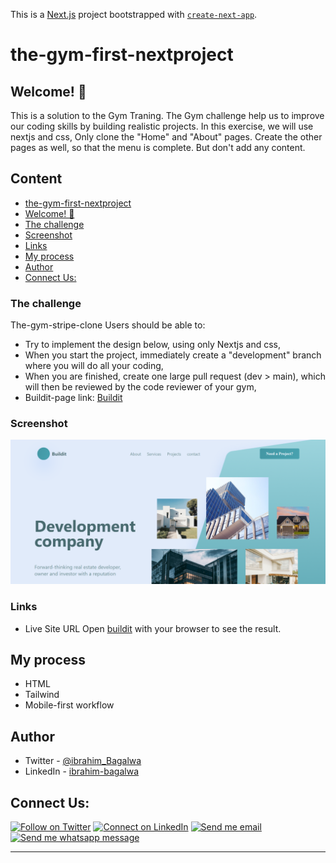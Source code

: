 This is a [Next.js](https://nextjs.org/) project bootstrapped with [`create-next-app`](https://github.com/vercel/next.js/tree/canary/packages/create-next-app).

# the-gym-first-nextproject

## Welcome! 👋

This is a solution to the Gym Traning. The Gym challenge help us to improve our coding skills by building realistic projects.
In this exercise, we will use nextjs and css, Only clone the "Home" and "About" pages. Create the other pages as well, so that the menu is complete. But don't add any content.

## Content

- [the-gym-first-nextproject](#the-gym-first-nextproject)
- [Welcome! 👋](#welcome)
- [The challenge](#the-challenge)
- [Screenshot](#screenshot)
- [Links](#links)
- [My process](#my-process)
- [Author](#author)
- [Connect Us:](#connect-us)

### The challenge

The-gym-stripe-clone
Users should be able to:

- Try to implement the design below, using only Nextjs and css,
- When you start the project, immediately create a "development" branch where you will do all your coding,
- When you are finished, create one large pull request (dev > main), which will then be reviewed by the code reviewer of your gym,
- Buildit-page link: [Buildit](<https://www.figma.com/file/P69doL9MoLiayAEAgWPb79/Buildit---Website-Building-and-Development-(Community)?node-id=1%3A22>)

### Screenshot

![the-gym-first-nextproject - desktop-page](./public/home.PNG)

### Links

- Live Site URL Open [buildit](https://the-gym-first-nextproject-p63v.vercel.app/) with your browser to see the result.

## My process

- HTML
- Tailwind
- Mobile-first workflow

## Author

- Twitter - [@ibrahim_Bagalwa](https://twitter.com/ibrahim_Bagalwa)
- LinkedIn - [ibrahim-bagalwa](https://www.linkedin.com/in/IbrahimBagalwa)

## Connect Us:

<p align="left">

[![Follow on Twitter](https://img.shields.io/badge/--twitter?label=Twitter&logo=Twitter&style=social)](https://twitter.com/ibrahim_Bagalwa) [![Connect on LinkedIn](https://img.shields.io/badge/--linkedin?label=LinkedIn&logo=LinkedIn&style=social)](https://www.linkedin.com/in/IbrahimBagalwa) [![Send me email](https://img.shields.io/badge/--gmail?label=Gmail&logo=Gmail&style=social)](mailto:bagmurhulaibrahim@gmail.com) [![Send me whatsapp message ](https://img.shields.io/badge/--whatsapp?label=Whatsapp&logo=Whatsapp&style=social)](+243971004914)

---

</p>
